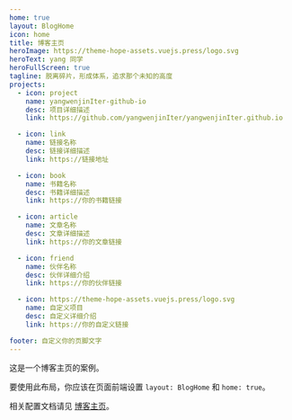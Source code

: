 ```yaml
---
home: true
layout: BlogHome
icon: home
title: 博客主页
heroImage: https://theme-hope-assets.vuejs.press/logo.svg
heroText: yang 同学
heroFullScreen: true
tagline: 脱离碎片，形成体系，追求那个未知的高度
projects:
  - icon: project
    name: yangwenjinIter-github-io
    desc: 项目详细描述
    link: https://github.com/yangwenjinIter/yangwenjinIter.github.io

  - icon: link
    name: 链接名称
    desc: 链接详细描述
    link: https://链接地址

  - icon: book
    name: 书籍名称
    desc: 书籍详细描述
    link: https://你的书籍链接

  - icon: article
    name: 文章名称
    desc: 文章详细描述
    link: https://你的文章链接

  - icon: friend
    name: 伙伴名称
    desc: 伙伴详细介绍
    link: https://你的伙伴链接

  - icon: https://theme-hope-assets.vuejs.press/logo.svg
    name: 自定义项目
    desc: 自定义详细介绍
    link: https://你的自定义链接

footer: 自定义你的页脚文字
---
```


这是一个博客主页的案例。

要使用此布局，你应该在页面前端设置 `layout: BlogHome` 和 `home: true`。

相关配置文档请见 [博客主页](https://theme-hope.vuejs.press/zh/guide/blog/home.html)。

